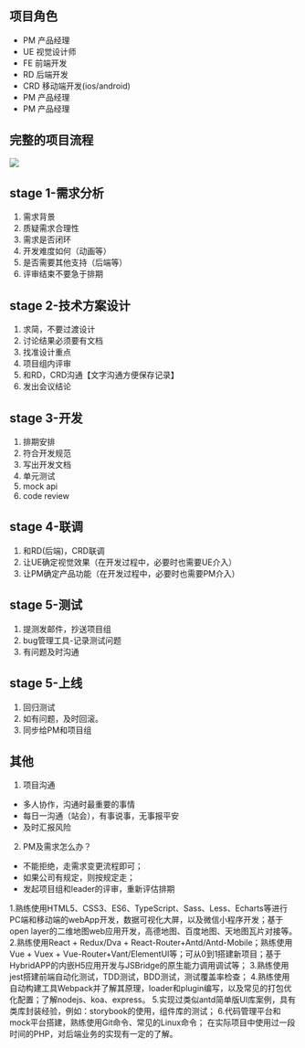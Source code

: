 ## 项目角色
* PM 产品经理
* UE 视觉设计师
* FE 前端开发
* RD 后端开发
* CRD 移动端开发(ios/android)
* PM 产品经理
* PM 产品经理

## 完整的项目流程
![](./images/other/004.png)<br/>

## stage 1-需求分析
1. 需求背景
2. 质疑需求合理性
3. 需求是否闭环
4. 开发难度如何（动画等）
5. 是否需要其他支持（后端等）
6. 评审结束不要急于排期

## stage 2-技术方案设计
1. 求简，不要过渡设计
2. 讨论结果必须要有文档
3. 找准设计重点
4. 项目组内评审
5. 和RD，CRD沟通【文字沟通方便保存记录】
6. 发出会议结论

## stage 3-开发
1. 排期安排
2. 符合开发规范
3. 写出开发文档
4. 单元测试
5. mock api
6. code review

## stage 4-联调
1. 和RD(后端)，CRD联调
2. 让UE确定视觉效果（在开发过程中，必要时也需要UE介入）
3. 让PM确定产品功能（在开发过程中，必要时也需要PM介入）

## stage 5-测试
1. 提测发邮件，抄送项目组
2. bug管理工具-记录测试问题
3. 有问题及时沟通

## stage 5-上线
1. 回归测试
2. 如有问题，及时回滚。
3. 同步给PM和项目组



## 其他
1. 项目沟通
* 多人协作，沟通时最重要的事情
* 每日一沟通（站会），有事说事，无事报平安
* 及时汇报风险

2. PM及需求怎么办？
* 不能拒绝，走需求变更流程即可；
* 如果公司有规定，则按规定走；
* 发起项目组和leader的评审，重新评估排期


1.熟练使用HTML5、CSS3、ES6、TypeScript、Sass、Less、Echarts等进行PC端和移动端的webApp开发，数据可视化大屏，以及微信小程序开发；基于open layer的二维地图web应用开发，高德地图、百度地图、天地图瓦片对接等。
2.熟练使用React + Redux/Dva + React-Router+Antd/Antd-Mobile；熟练使用Vue + Vuex + Vue-Router+Vant/ElementUI等；可从0到1搭建新项目；基于HybridAPP的内嵌H5应用开发与JSBridge的原生能力调用调试等；
3.熟练使用jest搭建前端自动化测试，TDD测试，BDD测试，测试覆盖率检查；
4.熟练使用自动构建工具Webpack并了解其原理，loader和plugin编写，以及常见的打包优化配置；了解nodejs、koa、express。
5.实现过类似antd简单版UI库案例，具有类库封装经验，例如：storybook的使用，组件库的测试； 
6.代码管理平台和mock平台搭建，熟练使用Git命令、常见的Linux命令；
在实际项目中使用过一段时间的PHP，对后端业务的实现有一定的了解。